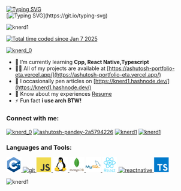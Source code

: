 [![Typing SVG](https://readme-typing-svg.demolab.com?font=JetBrainsMono&weight=500&duration=3000&pause=2000&center=true&width=435&lines=Hi+%F0%9F%91%8B%2C+I'm+Ashutosh)](https://git.io/typing-svg) <br>
[![Typing SVG](https://readme-typing-svg.demolab.com?font=JetBrainsMono&weight=500&duration=3000&pause=2000&center=true&width=435&lines=A+proactive+Software+developer!)](https://git.io/typing-svg)
<p align="left"> <img src="https://komarev.com/ghpvc/?username=knerd1&label=Profile%20views&color=0e75b6&style=flat" alt="knerd1" /> </p>

<a href="https://wakatime.com/@b7c1761c-b2c7-44fb-9a02-9811f8b07065"><img src="https://wakatime.com/badge/user/b7c1761c-b2c7-44fb-9a02-9811f8b07065.svg" alt="Total time coded since Jan 7 2025" /></a>
<!--- <p align="left"> <a href="https://github.com/ryo-ma/github-profile-trophy"><img src="https://github-profile-trophy.vercel.app/?username=knerd1" alt="knerd1" /></a> </p> -->

<p align="left"> <a href="https://twitter.com/knerd_0" target="blank"><img src="https://img.shields.io/twitter/follow/knerd_0?logo=twitter&style=for-the-badge" alt="knerd_0" /></a> </p>

- 🌱 I’m currently learning **Cpp, React Native,Typescript**
- 👨‍💻 All of my projects are available at [https://ashutosh-portfolio-eta.vercel.app/](https://ashutosh-portfolio-eta.vercel.app/)
- 📝 I occasionally pen articles on [https://knerd1.hashnode.dev/](https://knerd1.hashnode.dev/)
- 📄 Know about my experiences [Resume](https://bit.ly/ashuResume)
- ⚡ Fun fact **i use arch BTW!**

<h3 align="left">Connect with me:</h3>
<p align="left">
<!-- <a href="https://dev.to/knerd1" target="blank"><img align="center" src="https://raw.githubusercontent.com/rahuldkjain/github-profile-readme-generator/master/src/images/icons/Social/devto.svg" alt="knerd1" height="30" width="40" /></a> -->
<a href="https://twitter.com/knerd_0" target="blank"><img align="center" src="https://raw.githubusercontent.com/rahuldkjain/github-profile-readme-generator/master/src/images/icons/Social/twitter.svg" alt="knerd_0" height="30" width="40" /></a>
<a href="https://linkedin.com/in/ashutosh-pandey-2a5794226" target="blank"><img align="center" src="https://raw.githubusercontent.com/rahuldkjain/github-profile-readme-generator/master/src/images/icons/Social/linked-in-alt.svg" alt="ashutosh-pandey-2a5794226" height="30" width="40" /></a>
<!-- <a href="https://stackoverflow.com/users/27310162" target="blank"><img align="center" src="https://raw.githubusercontent.com/rahuldkjain/github-profile-readme-generator/master/src/images/icons/Social/stack-overflow.svg" alt="27310162" height="30" width="40" /></a> 
<a href="https://hashnode.com/knerd1" target="blank"><img align="center" src="https://raw.githubusercontent.com/rahuldkjain/github-profile-readme-generator/master/src/images/icons/Social/hashnode.svg" alt="knerd1" height="30" width="40" /></a> -->
<a href="https://www.codechef.com/users/knerd1" target="blank"><img align="center" src="https://cdn.jsdelivr.net/npm/simple-icons@3.1.0/icons/codechef.svg" alt="knerd1" height="30" width="40" /></a>
<a href="https://www.hackerrank.com/knerd1" target="blank"><img align="center" src="https://raw.githubusercontent.com/rahuldkjain/github-profile-readme-generator/master/src/images/icons/Social/hackerrank.svg" alt="knerd1" height="30" width="40" /></a>
<!-- <a href="https://codeforces.com/profile/knerd1" target="blank"><img align="center" src="https://raw.githubusercontent.com/rahuldkjain/github-profile-readme-generator/master/src/images/icons/Social/codeforces.svg" alt="knerd1" height="30" width="40" /></a> 
<a href="https://www.leetcode.com/knerd1" target="blank"><img align="center" src="https://raw.githubusercontent.com/rahuldkjain/github-profile-readme-generator/master/src/images/icons/Social/leet-code.svg" alt="knerd1" height="30" width="40" /></a>
<!-- <a href="https://www.hackerearth.com/@knerd1" target="blank"><img align="center" src="https://raw.githubusercontent.com/rahuldkjain/github-profile-readme-generator/master/src/images/icons/Social/hackerearth.svg" alt="@knerd1" height="30" width="40" /></a> -->
<!-- <a href="https://auth.geeksforgeeks.org/user/knerd1" target="blank"><img align="center" src="https://raw.githubusercontent.com/rahuldkjain/github-profile-readme-generator/master/src/images/icons/Social/geeks-for-geeks.svg" alt="knerd1" height="30" width="40" /></a> -->
</p>

<h3 align="left">Languages and Tools:</h3>
<p align="left"> <a href="https://www.w3schools.com/cpp/" target="_blank" rel="noreferrer"> <img src="https://raw.githubusercontent.com/devicons/devicon/master/icons/cplusplus/cplusplus-original.svg" alt="cplusplus" width="40" height="40"/> </a> <a href="https://git-scm.com/" target="_blank" rel="noreferrer"> <img src="https://www.vectorlogo.zone/logos/git-scm/git-scm-icon.svg" alt="git" width="40" height="40"/> </a> <a href="https://developer.mozilla.org/en-US/docs/Web/JavaScript" target="_blank" rel="noreferrer"> <img src="https://raw.githubusercontent.com/devicons/devicon/master/icons/javascript/javascript-original.svg" alt="javascript" width="40" height="40"/> </a> <a href="https://www.linux.org/" target="_blank" rel="noreferrer"> <img src="https://raw.githubusercontent.com/devicons/devicon/master/icons/linux/linux-original.svg" alt="linux" width="40" height="40"/> </a> <a href="https://www.mongodb.com/" target="_blank" rel="noreferrer"> <img src="https://raw.githubusercontent.com/devicons/devicon/master/icons/mongodb/mongodb-original-wordmark.svg" alt="mongodb" width="40" height="40"/> </a> <a href="https://www.mysql.com/" target="_blank" rel="noreferrer"> <img src="https://raw.githubusercontent.com/devicons/devicon/master/icons/mysql/mysql-original-wordmark.svg" alt="mysql" width="40" height="40"/> </a> <a href="https://reactjs.org/" target="_blank" rel="noreferrer"> <img src="https://raw.githubusercontent.com/devicons/devicon/master/icons/react/react-original-wordmark.svg" alt="react" width="40" height="40"/> </a> <a href="https://reactnative.dev/" target="_blank" rel="noreferrer"> <img src="https://reactnative.dev/img/header_logo.svg" alt="reactnative" width="40" height="40"/> </a> <a href="https://www.typescriptlang.org/" target="_blank" rel="noreferrer"> <img src="https://raw.githubusercontent.com/devicons/devicon/master/icons/typescript/typescript-original.svg" alt="typescript" width="40" height="40"/> </a> </p>

<p><img align="left" src="https://github-readme-stats.vercel.app/api/top-langs?username=knerd1&show_icons=true&locale=en&layout=compact" alt="knerd1" /></p>
<!--- <p>&nbsp;<img align="center" src="https://github-readme-stats.vercel.app/api?username=knerd1&show_icons=true&locale=en" alt="knerd1" /></p> -->

<!-- <p><img align="center" src="https://github-readme-streak-stats.herokuapp.com/?user=knerd1&" alt="knerd1" /></p>  -->

